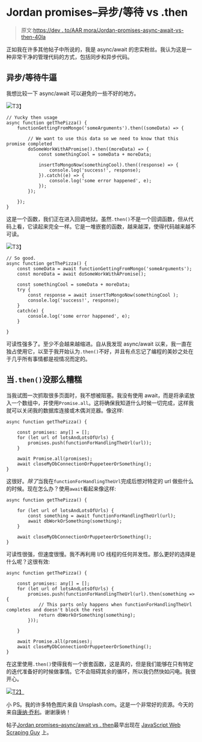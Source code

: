 # Jordan promises–异步/等待 vs .then

> 原文:[https://dev . to/AAR mora/Jordan-promises-async-await-vs-then-40la](https://dev.to/aarmora/jordan-promises-async-await-vs-then-40la)

正如我在许多其他帖子中所说的，我是 async/await 的忠实粉丝。我认为这是一种非常干净的管理代码的方式，包括同步和异步代码。

## [](#asyncawait-awesomeness)异步/等待牛逼

我想比较一下 async/await 可以避免的一些不好的地方。

[![](../Images/c2a135202fc90730092e05763f6a1ddb.png)](https://i.giphy.com/media/XuLXZa0PJNiV2/giphy.gif)T3】

```
// Yucky then usage
async function getThePizza() {
    functionGettingFromMongo('someArguments').then((someData) => {

        // We want to use this data so we need to know that this promise completed
        doSomeWorkWithAPromise().then((moreData) => {
            const somethingCool = someData + moreData;

            insertToMongoNow(somethingCool).then((response) => {
                console.log('success!', response);
            }).catch((e) => {
                console.log('some error happened', e);
            });
        });

    });
} 
```

这是一个函数，我们正在进入回调地狱。虽然`.then()`不是一个回调函数，但从代码上看，它读起来完全一样。它是一堆嵌套的函数，越来越深，使得代码越来越不可读。

[![](../Images/ea737df048f35ac53a6a9ef1e4116de8.png)](https://i.giphy.com/media/12zfAjyQ3RZNSw/giphy.gif)T3】

```
// So good.
async function getThePizza() {
    const someData = await functionGettingFromMongo('someArguments');
    const moreData = await doSomeWorkWithAPromise();

    const somethingCool = someData + moreData;
    try {
        const response = await insertToMongoNow(somethingCool );
        console.log('success!', response);
    }
    catch(e) {
        console.log('some error happened', e);
    }

} 
```

可读性强多了。至少不会越来越缩进。自从我发现 async/await 以来，我一直在独占使用它，以至于我开始认为`.then()`不好，并且有点忘记了编程的美妙之处在于几乎所有事情都是视情况而定的。

## [](#when-raw-then-endraw-isnt-so-bad)当`.then()`没那么糟糕

当我试图一次抓取很多页面时，我不想被阻塞。我没有使用 await，而是将承诺放入一个数组中，并使用`Promise.all`。这将确保我知道什么时候一切完成，这样我就可以关闭我的数据库连接或木偶浏览器。像这样:

```
async function getThePizza() {

    const promises: any[] = [];
    for (let url of lotsAndLotsOfUrls) {
        promises.push(functionForHandlingTheUrl(url));
    }

    await Promise.all(promises);
    await closeMyDbConnectionOrPuppeteerOrSomething();
} 
```

这很好。*除了*当我在`functionForHandlingTheUrl`完成后想对特定的 url 做些什么的时候。现在怎么办？使用`await`看起来像这样:

```
async function getThePizza() {

    for (let url of lotsAndLotsOfUrls) {
        const something = await functionForHandlingTheUrl(url);
        await dbWorkOrSomething(something);
    }

    await closeMyDbConnectionOrPuppeteerOrSomething();
} 
```

可读性很强，但速度很慢。我不再利用 I/O 线程的任何并发性。那么更好的选择是什么呢？这很有效:

```
async function getThePizza() {

    const promises: any[] = [];
    for (let url of lotsAndLotsOfUrls) {
        promises.push(functionForHandlingTheUrl(url).then(something => {
            // This parts only happens when functionForHandlingTheUrl completes and doesn't block the rest
            return dbWorkOrSomething(something);
        }));

    }

    await Promise.all(promises);
    await closeMyDbConnectionOrPuppeteerOrSomething();
} 
```

在这里使用`.then()`使得我有一个嵌套函数，这是真的，但是我们能够在只有特定的迭代准备好的时候做事情。它不会阻碍其余的循环，所以我仍然快如闪电。我很开心。

[![](../Images/f46ea7ae46f1b02584589e92968b7d53.png)T2】](https://i.giphy.com/media/9Jcw5pUQlgQLe5NonJ/giphy.gif)

小 PS。我的许多特色图片来自 Unsplash.com。这是一个非常好的资源。今天的来自[康纳·乔利](https://www.connorthejolley.com/)。谢谢康纳！

帖子[Jordan promises–async/await vs . then](https://javascriptwebscrapingguy.com/jordan-promises-async-await-vs-then/)最早出现在 [JavaScript Web Scraping Guy](https://javascriptwebscrapingguy.com) 上。